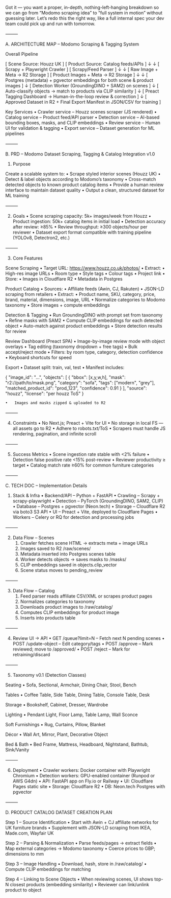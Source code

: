 Got it — you want a proper, in-depth, nothing-left-hanging breakdown so we can go from “Modomo scraping idea” to “full system in motion” without guessing later.
Let’s redo this the right way, like a full internal spec your dev team could pick up and run with tomorrow.

⸻

A. ARCHITECTURE MAP – Modomo Scraping & Tagging System

Overall Pipeline

[ Scene Source: Houzz UK ]        [ Product Source: Catalog feeds/APIs ]
             ↓                                      ↓
  [ Scrapy + Playwright Crawler ]     [ Scrapy/Feed Parser ]
             ↓                                      ↓
[ Raw Image + Meta → R2 Storage ]   [ Product Images + Meta → R2 Storage ]
             ↓                                      ↓
[ Postgres (metadata) + pgvector embeddings for both scene & product images ]
             ↓
[ Detection Worker (GroundingDINO + SAM2) on scenes ]
             ↓
[ Auto-classify objects → match to products via CLIP similarity ]
             ↓
[ Preact Tagging Dashboard → Human-in-the-loop review & correction ]
             ↓
[ Approved Dataset in R2 + Final Export Manifest in JSON/CSV for training ]

Key Services
	•	Crawler service – Houzz scenes scraper (JS rendered)
	•	Catalog service – Product feed/API parser
	•	Detection service – AI-based bounding boxes, masks, and CLIP embeddings
	•	Review service – Human UI for validation & tagging
	•	Export service – Dataset generation for ML pipelines

⸻

B. PRD – Modomo Dataset Scraping, Tagging & Catalog Integration v1.0

1. Purpose

Create a scalable system to:
	•	Scrape styled interior scenes (Houzz UK)
	•	Detect & label objects according to Modomo’s taxonomy
	•	Cross-match detected objects to known product catalog items
	•	Provide a human review interface to maintain dataset quality
	•	Output a clean, structured dataset for ML training

⸻

2. Goals
	•	Scene scraping capacity: 5k+ images/week from Houzz
	•	Product ingestion: 50k+ catalog items in initial load
	•	Detection accuracy after review: ≥85%
	•	Review throughput: ≥300 objects/hour per reviewer
	•	Dataset export format compatible with training pipeline (YOLOv8, Detectron2, etc.)

⸻

3. Core Features

Scene Scraping
	•	Target URL: https://www.houzz.co.uk/photos/
	•	Extract:
	•	High-res image URLs
	•	Room type
	•	Style tags
	•	Colour tags
	•	Project link
	•	Store:
	•	Images in Cloudflare R2
	•	Metadata in Postgres

Product Catalog
	•	Sources:
	•	Affiliate feeds (Awin, CJ, Rakuten)
	•	JSON-LD scraping from retailers
	•	Extract:
	•	Product name, SKU, category, price, brand, material, dimensions, image, URL
	•	Normalize categories to Modomo taxonomy
	•	Store images + compute embeddings

Detection & Tagging
	•	Run GroundingDINO with prompt set from taxonomy
	•	Refine masks with SAM2
	•	Compute CLIP embeddings for each detected object
	•	Auto-match against product embeddings
	•	Store detection results for review

Review Dashboard (Preact SPA)
	•	Image-by-image review mode with object overlays
	•	Tag editing (taxonomy dropdown + free tags)
	•	Bulk accept/reject mode
	•	Filters: by room type, category, detection confidence
	•	Keyboard shortcuts for speed

Export
	•	Dataset split: train, val, test
	•	Manifest includes:

{
  "image_id": "...",
  "objects": [
    {
      "bbox": [x,y,w,h],
      "mask": "r2://path/to/mask.png",
      "category": "sofa",
      "tags": ["modern", "grey"],
      "matched_product_id": "prod_123",
      "confidence": 0.91
    }
  ],
  "source": "houzz",
  "license": "per houzz ToS"
}


	•	Images and masks zipped & uploaded to R2

⸻

4. Constraints
	•	No Next.js; Preact + Vite for UI
	•	No storage in local FS — all assets go to R2
	•	Adhere to robots.txt/ToS
	•	Scrapers must handle JS rendering, pagination, and infinite scroll

⸻

5. Success Metrics
	•	Scene ingestion rate stable with <2% failure
	•	Detection false positive rate <15% post-review
	•	Reviewer productivity ≥ target
	•	Catalog match rate ≥60% for common furniture categories

⸻

C. TECH DOC – Implementation Details

1. Stack & Infra
	•	Backend/API – Python + FastAPI
	•	Crawling – Scrapy + scrapy-playwright
	•	Detection – PyTorch (GroundingDINO, SAM2, CLIP)
	•	Database – Postgres + pgvector (Neon.tech)
	•	Storage – Cloudflare R2 via boto3 S3 API
	•	UI – Preact + Vite, deployed to Cloudflare Pages
	•	Workers – Celery or RQ for detection and processing jobs

⸻

2. Data Flow – Scenes
	1.	Crawler fetches scene HTML → extracts meta + image URLs
	2.	Images saved to R2 /raw/scenes/
	3.	Metadata inserted into Postgres scenes table
	4.	Worker detects objects → saves masks to /masks/
	5.	CLIP embeddings saved in objects.clip_vector
	6.	Scene status moves to pending_review

⸻

3. Data Flow – Catalog
	1.	Feed parser reads affiliate CSV/XML or scrapes product pages
	2.	Normalizes categories to taxonomy
	3.	Downloads product images to /raw/catalog/
	4.	Computes CLIP embeddings for product image
	5.	Inserts into products table

⸻

4. Review UI → API
	•	GET /queue?limit=N – Fetch next N pending scenes
	•	POST /update-object – Edit category/tags
	•	POST /approve – Mark reviewed; move to /approved/
	•	POST /reject – Mark for retraining/discard

⸻

5. Taxonomy v0.1 (Detection Classes)

Seating
	•	Sofa, Sectional, Armchair, Dining Chair, Stool, Bench

Tables
	•	Coffee Table, Side Table, Dining Table, Console Table, Desk

Storage
	•	Bookshelf, Cabinet, Dresser, Wardrobe

Lighting
	•	Pendant Light, Floor Lamp, Table Lamp, Wall Sconce

Soft Furnishings
	•	Rug, Curtains, Pillow, Blanket

Décor
	•	Wall Art, Mirror, Plant, Decorative Object

Bed & Bath
	•	Bed Frame, Mattress, Headboard, Nightstand, Bathtub, Sink/Vanity

⸻

6. Deployment
	•	Crawler workers: Docker container with Playwright Chromium
	•	Detection workers: GPU-enabled container (Runpod or AWS G4dn)
	•	API: FastAPI app on Fly.io or Railway
	•	UI: Cloudflare Pages static site
	•	Storage: Cloudflare R2
	•	DB: Neon.tech Postgres with pgvector

⸻

D. PRODUCT CATALOG DATASET CREATION PLAN

Step 1 – Source Identification
	•	Start with Awin + CJ affiliate networks for UK furniture brands
	•	Supplement with JSON-LD scraping from IKEA, Made.com, Wayfair UK

Step 2 – Parsing & Normalization
	•	Parse feeds/pages → extract fields
	•	Map external categories → Modomo taxonomy
	•	Coerce prices to GBP; dimensions to mm

Step 3 – Image Handling
	•	Download, hash, store in /raw/catalog/
	•	Compute CLIP embeddings for matching

Step 4 – Linking to Scene Objects
	•	When reviewing scenes, UI shows top-N closest products (embedding similarity)
	•	Reviewer can link/unlink product to object

